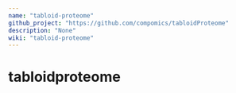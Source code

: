 ```yaml
---
name: "tabloid-proteome"
github_project: "https://github.com/compomics/tabloidProteome"
description: "None"
wiki: "tabloid-proteome"
---
```


# tabloidproteome
